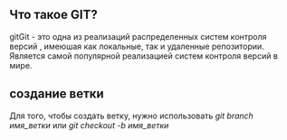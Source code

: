 ## Что такое GIT?

gitGit - это одна из реализаций распределенных систем контроля версий , имеюшая как локальные, так и удаленные репозитории. Является самой популярной реализацией систем контроля версий в мире.
## создание ветки

Для того, чтобы создать ветку, нужно использовать *git branch имя_ветки* или *git checkout -b имя_ветки*
